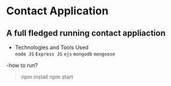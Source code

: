 # Contact Application

## A full fledged running contact appliaction

- Technologies and Tools Used  
  `node JS` `Express JS` `ejs` `mongodb` `mongoose`

-how to run?

> npm install
> npm start
